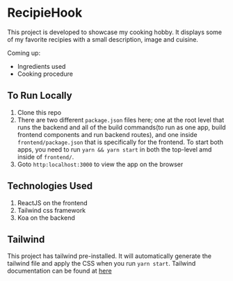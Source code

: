 # RecipieHook

This project is developed to showcase my cooking hobby. It displays some of my favorite recipies with a small description, image and cuisine. 

Coming up:
 - Ingredients used
 - Cooking procedure

 ## To Run Locally

 1. Clone this repo
 1. There are two different `package.json` files here; one at the root level that runs the backend and all of the build commands(to run as one app, build frontend components and run backend routes), and one inside `frontend/package.json` that is specifically for the frontend. To start both apps, you need to run `yarn && yarn start` in both the top-level amd inside of `frontend/`. 
 1. Goto `http:localhost:3000` to view the app on the browser

 ## Technologies Used

 1. ReactJS on the frontend
 1. Tailwind css framework
 1. Koa on the backend

 ## Tailwind

 This project has tailwind pre-installed. It will automatically generate the tailwind file and apply the CSS when you run `yarn start`. Tailwind documentation can be found at [here](https://tailwindcss.com/docs/configuration/)


